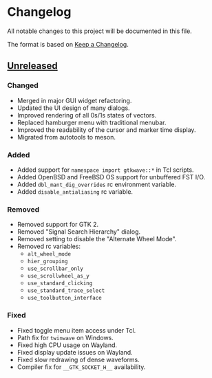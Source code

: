 # Changelog

All notable changes to this project will be documented in this file.

The format is based on [Keep a Changelog](https://keepachangelog.com/en/1.1.0/).

## [Unreleased]

### Changed

- Merged in major GUI widget refactoring.
- Updated the UI design of many dialogs.
- Improved rendering of all 0s/1s states of vectors.
- Replaced hamburger menu with traditional menubar.
- Improved the readability of the cursor and marker time display.
- Migrated from autotools to meson.

### Added

- Added support for `namespace import gtkwave::*` in Tcl scripts.
- Added OpenBSD and FreeBSD OS support for unbuffered FST I/O.
- Added `dbl_mant_dig_overrides` rc environment variable.
- Added `disable_antialiasing` rc variable.

### Removed

- Removed support for GTK 2.
- Removed "Signal Search Hierarchy" dialog.
- Removed setting to disable the "Alternate Wheel Mode".
- Removed rc variables:
    - `alt_wheel_mode`
    - `hier_grouping`
    - `use_scrollbar_only`
    - `use_scrollwheel_as_y`
    - `use_standard_clicking`
    - `use_standard_trace_select`
    - `use_toolbutton_interface`

### Fixed

- Fixed toggle menu item access under Tcl.
- Path fix for `twinwave` on Windows.
- Fixed high CPU usage on Wayland.
- Fixed display update issues on Wayland.
- Fixed slow redrawing of dense waveforms.
- Compiler fix for `__GTK_SOCKET_H__` availability.

[Unreleased]: https://github.com/gtkwave/gtkwave/compare/v3.3.116...HEAD